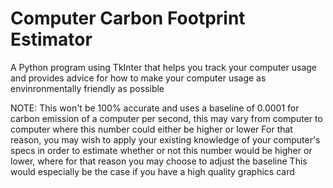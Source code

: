 # Computer Carbon Footprint Estimator
A Python program using TkInter that helps you track your computer usage and provides advice for how to make your computer usage as envinronmentally friendly as possible

NOTE: This won't be 100% accurate and uses a baseline of 0.0001 for carbon emission of a computer per second, this may vary from computer to computer where this number could either be higher or lower
For that reason, you may wish to apply your existing knowledge of your computer's specs in order to estimate whether or not this number would be higher or lower, where for that reason you may choose to adjust the baseline
This would especially be the case if you have a high quality graphics card
